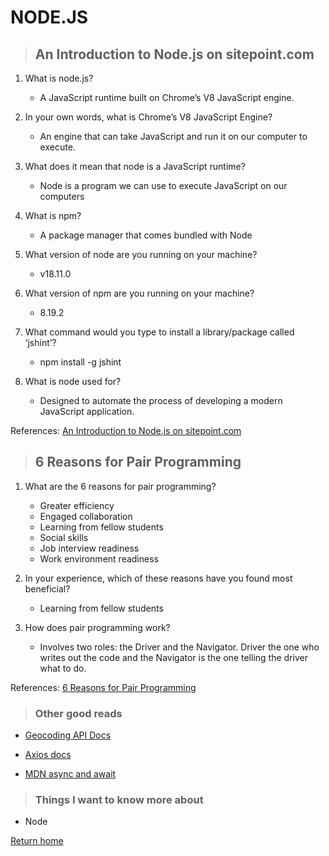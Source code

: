 # NODE.JS

> ## An Introduction to Node.js on sitepoint.com

1. What is node.js?
   * A JavaScript runtime built on Chrome’s V8 JavaScript engine.

2. In your own words, what is Chrome’s V8 JavaScript Engine?
   * An engine that can take JavaScript and run it on our computer to execute.

3. What does it mean that node is a JavaScript runtime?
   * Node is a program we can use to execute JavaScript on our computers

4. What is npm?
   * A package manager that comes bundled with Node

5. What version of node are you running on your machine?
   * v18.11.0

6. What version of npm are you running on your machine?
   * 8.19.2

7. What command would you type to install a library/package called ‘jshint’?
   * npm install -g jshint

8. What is node used for?
   * Designed to automate the process of developing a modern JavaScript application.

References:
[An Introduction to Node.js on sitepoint.com](https://www.sitepoint.com/an-introduction-to-node-js)



> ## 6 Reasons for Pair Programming

1. What are the 6 reasons for pair programming?
   * Greater efficiency
   * Engaged collaboration
   * Learning from fellow students
   * Social skills
   * Job interview readiness
   * Work environment readiness

2. In your experience, which of these reasons have you found most beneficial?
   * Learning from fellow students

3. How does pair programming work?
   * Involves two roles: the Driver and the Navigator. Driver the one who writes out the code and the Navigator is the one telling the driver what to do.

References:
[6 Reasons for Pair Programming](https://www.codefellows.org/blog/6-reasons-for-pair-programming/)

> ### Other good reads 

* [Geocoding API Docs](https://locationiq.com/)

* [Axios docs](https://www.npmjs.com/package/axios)

* [MDN async and await](https://developer.mozilla.org/en-US/docs/Learn/JavaScript/Asynchronous/Async_await)

> ### Things I want to know more about
* Node


[Return home](../README.md)
